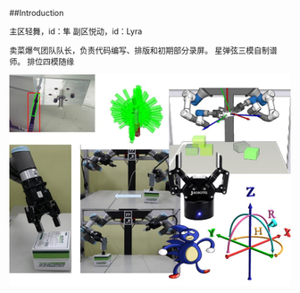 ##Introduction

主区轻舞，id：隼
副区悦动，id：Lyra

卖菜爆气团队队长，负责代码编写、排版和初期部分录屏。
星弹弦三模自制谱师。
排位四模随缘


![Figure 1](imgs/home.jpg "home")
